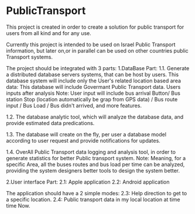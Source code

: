 PublicTransport
===============

This project is created in order to create a solution for public transport for users from all kind and for any use.

Currently this project is intended to be used on Israel Public Transport information,
but later on,or in parallel can be used on other countries public Transport systems.

The project should be integrated with 3 parts:
1.DataBase Part:
1.1. Generate a distributed database servers systems, that can be host by users.
This database system will include only the User's related location based area data:
This database will include Govermant Public Transport data.
Users inputs after analysis
Note: User input will include bus arrival Button/ Bus station Stop (location automatically be grap from GPS data) / 
Bus route input / Bus Load / Bus didn't arrived, and more features.

1.2. The database analytic tool, which will analyze the database data,
and provide estimated data predications.

1.3. The database will create on the fly, per user a database model according to user request
and provide notifications for updates.

1.4. OverAll Public Transport data logging and analysis tool, in order to generate statistics for better Public transport 
system.
Note: Meaning, for a specific Area, all the buses routes and bus load per time can be analyzed, providing the system designers
better tools to design the system better.

2.User interface Part:
2.1: Apple application
2.2: Android application

The application should have a 2 simple modes:
2.3: Help direction to get to a specific location.
2.4: Public transport data in my local location at time time Now.


